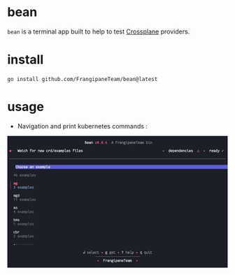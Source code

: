 # bean
`bean` is a terminal app built to help to test [Crossplane](https://crossplane.io/) providers.

# install

```
go install github.com/FrangipaneTeam/bean@latest
```

# usage
* Navigation and print kubernetes commands :

![bean](https://github.com/FrangipaneTeam/bean/blob/main/docs/bean.gif)
